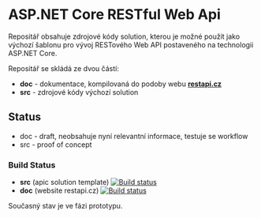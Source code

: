 # ASP.NET Core RESTful Web Api

Repositář obsahuje zdrojové kódy solution, kterou je možné použít jako výchozí šablonu pro vývoj RESTového Web API postaveného na technologii ASP.NET Core.

Repositář se skládá ze dvou částí:

- **doc** - dokumentace, kompilovaná do podoby webu **[restapi.cz](https://www.restapi.cz)**
- **src** - zdrojové kódy výchozí solution

## Status

- doc - draft, neobsahuje nyní relevantní informace, testuje se workflow
- src - proof of concept

### Build Status

- **src** (apic solution template)
[![Build status](https://mholec.visualstudio.com/DEV/_apis/build/status/RestApiCz%20-%20Apic)](https://mholec.visualstudio.com/DEV/_build/latest?definitionId=0)
- **doc** (website restapi.cz)
[![Build status](https://mholec.visualstudio.com/DEV/_apis/build/status/Websites%20-%20HTML/RestApiCz)](https://mholec.visualstudio.com/DEV/_build/latest?definitionId=52)

Současný stav je ve fázi prototypu.
